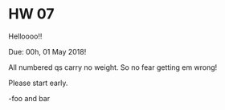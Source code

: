 # HW 07
Helloooo!!

Due: 00h, 01 May 2018!

All numbered qs carry no weight. So no fear getting em wrong! 

Please start early.

-foo and bar
